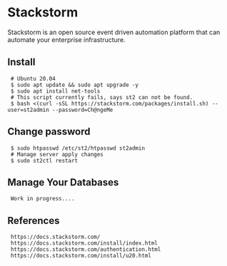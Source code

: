 Stackstorm
=====

Stackstorm is an open source event driven automation platform that can automate your enterprise infrastructure. 

Install
-------

     # Ubuntu 20.04 
     $ sudo apt update && sudo apt upgrade -y 
     $ sudo apt install net-tools
     # This script currently fails, says st2 can not be found.
     $ bash <(curl -sSL https://stackstorm.com/packages/install.sh) --user=st2admin --password=Ch@ngeMe  

Change password
---------------

     $ sudo htpasswd /etc/st2/htpasswd st2admin
     # Manage server apply changes
     $ sudo st2ctl restart

Manage Your Databases
---------------------

     Work in progress....
  
References
----------

     https://docs.stackstorm.com/
     https://docs.stackstorm.com/install/index.html 
     https://docs.stackstorm.com/authentication.html 
     https://docs.stackstorm.com/install/u20.html

